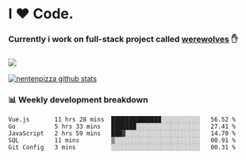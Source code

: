 # I ❤️ Code.
### Currently i work on full-stack project called [werewolves](https://github.com/nentenpizza/werewolves-backend) ✋

### ![](http://img.shields.io/badge/Go-language-blue?style=for-the-badge&logo=appveyor)
[![nentenpizza github stats](https://github-readme-stats.vercel.app/api?username=nentenpizza&count_private=true)](https://github.com/anuraghazra/github-readme-stats)

### 📊 Weekly development breakdown

<!--START_SECTION:waka-->
```text
Vue.js       11 hrs 28 mins  ██████████████░░░░░░░░░░░   56.52 % 
Go           5 hrs 33 mins   ███████░░░░░░░░░░░░░░░░░░   27.41 % 
JavaScript   2 hrs 59 mins   ███▓░░░░░░░░░░░░░░░░░░░░░   14.70 % 
SQL          11 mins         ▒░░░░░░░░░░░░░░░░░░░░░░░░   00.91 % 
Git Config   3 mins          ░░░░░░░░░░░░░░░░░░░░░░░░░   00.31 % 
```
<!--END_SECTION:waka-->

